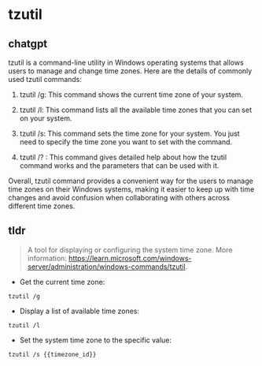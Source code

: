 # tzutil 
## chatgpt 
tzutil is a command-line utility in Windows operating systems that allows users to manage and change time zones. Here are the details of commonly used tzutil commands:

1. tzutil /g: This command shows the current time zone of your system.

2. tzutil /l: This command lists all the available time zones that you can set on your system.

3. tzutil /s: This command sets the time zone for your system. You just need to specify the time zone you want to set with the command.

4. tzutil /? : This command gives detailed help about how the tzutil command works and the parameters that can be used with it.

Overall, tzutil command provides a convenient way for the users to manage time zones on their Windows systems, making it easier to keep up with time changes and avoid confusion when collaborating with others across different time zones. 

## tldr 
 
> A tool for displaying or configuring the system time zone.
> More information: <https://learn.microsoft.com/windows-server/administration/windows-commands/tzutil>.

- Get the current time zone:

`tzutil /g`

- Display a list of available time zones:

`tzutil /l`

- Set the system time zone to the specific value:

`tzutil /s {{timezone_id}}`
